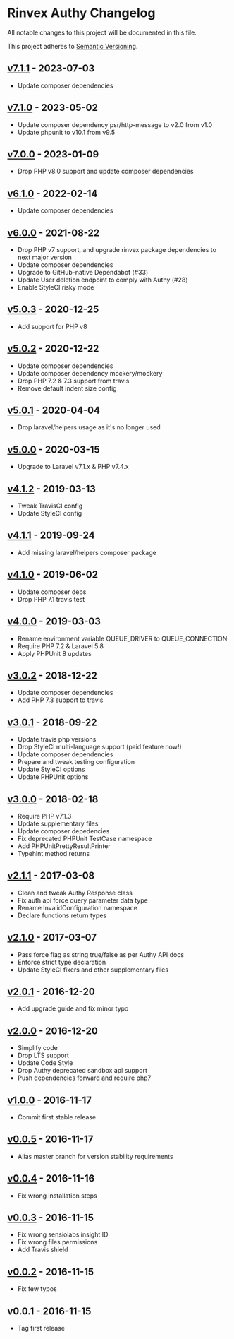 # Rinvex Authy Changelog

All notable changes to this project will be documented in this file.

This project adheres to [Semantic Versioning](CONTRIBUTING.md).


## [v7.1.1] - 2023-07-03
- Update composer dependencies

## [v7.1.0] - 2023-05-02
- Update composer dependency psr/http-message to v2.0 from v1.0
- Update phpunit to v10.1 from v9.5

## [v7.0.0] - 2023-01-09
- Drop PHP v8.0 support and update composer dependencies

## [v6.1.0] - 2022-02-14
- Update composer dependencies

## [v6.0.0] - 2021-08-22
- Drop PHP v7 support, and upgrade rinvex package dependencies to next major version
- Update composer dependencies
- Upgrade to GitHub-native Dependabot (#33)
- Update User deletion endpoint to comply with Authy (#28)
- Enable StyleCI risky mode

## [v5.0.3] - 2020-12-25
- Add support for PHP v8

## [v5.0.2] - 2020-12-22
- Update composer dependencies
- Update composer dependency mockery/mockery
- Drop PHP 7.2 & 7.3 support from travis
- Remove default indent size config

## [v5.0.1] - 2020-04-04
- Drop laravel/helpers usage as it's no longer used

## [v5.0.0] - 2020-03-15
- Upgrade to Laravel v7.1.x & PHP v7.4.x

## [v4.1.2] - 2019-03-13
- Tweak TravisCI config
- Update StyleCI config

## [v4.1.1] - 2019-09-24
- Add missing laravel/helpers composer package

## [v4.1.0] - 2019-06-02
- Update composer deps
- Drop PHP 7.1 travis test

## [v4.0.0] - 2019-03-03
- Rename environment variable QUEUE_DRIVER to QUEUE_CONNECTION
- Require PHP 7.2 & Laravel 5.8
- Apply PHPUnit 8 updates

## [v3.0.2] - 2018-12-22
- Update composer dependencies
- Add PHP 7.3 support to travis

## [v3.0.1] - 2018-09-22
- Update travis php versions
- Drop StyleCI multi-language support (paid feature now!)
- Update composer dependencies
- Prepare and tweak testing configuration
- Update StyleCI options
- Update PHPUnit options

## [v3.0.0] - 2018-02-18
- Require PHP v7.1.3
- Update supplementary files
- Update composer depedencies
- Fix deprecated PHPUnit TestCase namespace
- Add PHPUnitPrettyResultPrinter
- Typehint method returns

## [v2.1.1] - 2017-03-08
- Clean and tweak Authy Response class
- Fix auth api force query parameter data type
- Rename InvalidConfiguration namespace
- Declare functions return types

## [v2.1.0] - 2017-03-07
- Pass force flag as string true/false as per Authy API docs
- Enforce strict type declaration
- Update StyleCI fixers and other supplementary files

## [v2.0.1] - 2016-12-20
- Add upgrade guide and fix minor typo

## [v2.0.0] - 2016-12-20
- Simplify code
- Drop LTS support
- Update Code Style
- Drop Authy deprecated sandbox api support
- Push dependencies forward and require php7

## [v1.0.0] - 2016-11-17
- Commit first stable release

## [v0.0.5] - 2016-11-17
- Alias master branch for version stability requirements

## [v0.0.4] - 2016-11-16
- Fix wrong installation steps

## [v0.0.3] - 2016-11-15
- Fix wrong sensiolabs insight ID
- Fix wrong files permissions
- Add Travis shield

## [v0.0.2] - 2016-11-15
- Fix few typos

## v0.0.1 - 2016-11-15
- Tag first release

[v7.1.1]: https://github.com/rinvex/authy/compare/v7.1.0...v7.1.1
[v7.1.0]: https://github.com/rinvex/authy/compare/v7.0.0...v7.1.0
[v7.0.0]: https://github.com/rinvex/authy/compare/v6.1.0...v7.0.0
[v6.1.0]: https://github.com/rinvex/authy/compare/v6.0.0...v6.1.0
[v6.0.0]: https://github.com/rinvex/authy/compare/v5.0.3...v6.0.0
[v5.0.3]: https://github.com/rinvex/authy/compare/v5.0.2...v5.0.3
[v5.0.2]: https://github.com/rinvex/authy/compare/v5.0.1...v5.0.2
[v5.0.1]: https://github.com/rinvex/authy/compare/v5.0.0...v5.0.1
[v5.0.0]: https://github.com/rinvex/authy/compare/v4.1.2...v5.0.0
[v4.1.2]: https://github.com/rinvex/authy/compare/v4.1.1...v4.1.2
[v4.1.1]: https://github.com/rinvex/authy/compare/v4.1.0...v4.1.1
[v4.1.0]: https://github.com/rinvex/authy/compare/v4.0.0...v4.1.0
[v4.0.0]: https://github.com/rinvex/authy/compare/v3.0.2...v4.0.0
[v3.0.2]: https://github.com/rinvex/authy/compare/v3.0.1...v3.0.2
[v3.0.1]: https://github.com/rinvex/authy/compare/v3.0.0...v3.0.1
[v3.0.0]: https://github.com/rinvex/authy/compare/v2.1.1...v3.0.0
[v2.1.1]: https://github.com/rinvex/authy/compare/v2.1.0...v2.1.1
[v2.1.0]: https://github.com/rinvex/authy/compare/v2.0.1...v2.1.0
[v2.0.1]: https://github.com/rinvex/authy/compare/v2.0.0...v2.0.1
[v2.0.0]: https://github.com/rinvex/authy/compare/v1.0.0...v2.0.0
[v1.0.0]: https://github.com/rinvex/authy/compare/v0.0.5...v1.0.0
[v0.0.5]: https://github.com/rinvex/authy/compare/v0.0.4...v0.0.5
[v0.0.4]: https://github.com/rinvex/authy/compare/v0.0.3...v0.0.4
[v0.0.3]: https://github.com/rinvex/authy/compare/v0.0.2...v0.0.3
[v0.0.2]: https://github.com/rinvex/authy/compare/v0.0.1...v0.0.2
